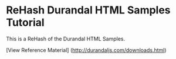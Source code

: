 # ReHash Durandal HTML Samples Tutorial

This is a ReHash of the Durandal HTML Samples.

[View Reference Material] (http://durandaljs.com/downloads.html)